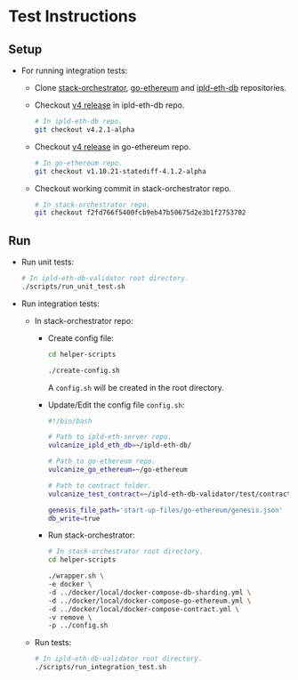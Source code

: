 # Test Instructions

## Setup

- For running integration tests:

  - Clone [stack-orchestrator](https://github.com/vulcanize/stack-orchestrator), [go-ethereum](https://github.com/vulcanize/go-ethereum) and [ipld-eth-db](https://github.com/vulcanize/ipld-eth-db) repositories.

  - Checkout [v4 release](https://github.com/vulcanize/ipld-eth-db/releases/tag/v4.2.1-alpha) in ipld-eth-db repo.

    ```bash
    # In ipld-eth-db repo.
    git checkout v4.2.1-alpha
    ```

  - Checkout [v4 release](https://github.com/vulcanize/go-ethereum/releases/tag/v1.10.21-statediff-4.1.2-alpha) in go-ethereum repo.

    ```bash
    # In go-ethereum repo.
    git checkout v1.10.21-statediff-4.1.2-alpha
    ```

  - Checkout working commit in stack-orchestrator repo.

    ```bash
    # In stack-orchestrator repo.
    git checkout f2fd766f5400fcb9eb47b50675d2e3b1f2753702
    ```

## Run

- Run unit tests:

  ```bash
  # In ipld-eth-db-validator root directory.
  ./scripts/run_unit_test.sh
  ```

- Run integration tests:

  - In stack-orchestrator repo:

    - Create config file:

      ```bash
      cd helper-scripts

      ./create-config.sh
      ```

      A `config.sh` will be created in the root directory.

    - Update/Edit the config file `config.sh`:

      ```bash
      #!/bin/bash

      # Path to ipld-eth-server repo.
      vulcanize_ipld_eth_db=~/ipld-eth-db/

      # Path to go-ethereum repo.
      vulcanize_go_ethereum=~/go-ethereum

      # Path to contract folder.
      vulcanize_test_contract=~/ipld-eth-db-validator/test/contract

      genesis_file_path='start-up-files/go-ethereum/genesis.json'
      db_write=true
      ```

    - Run stack-orchestrator:

      ```bash
      # In stack-orchestrator root directory.
      cd helper-scripts

      ./wrapper.sh \
      -e docker \
      -d ../docker/local/docker-compose-db-sharding.yml \
      -d ../docker/local/docker-compose-go-ethereum.yml \
      -d ../docker/local/docker-compose-contract.yml \
      -v remove \
      -p ../config.sh
      ```

  - Run tests:

    ```bash
    # In ipld-eth-db-validator root directory.
    ./scripts/run_integration_test.sh
    ```
